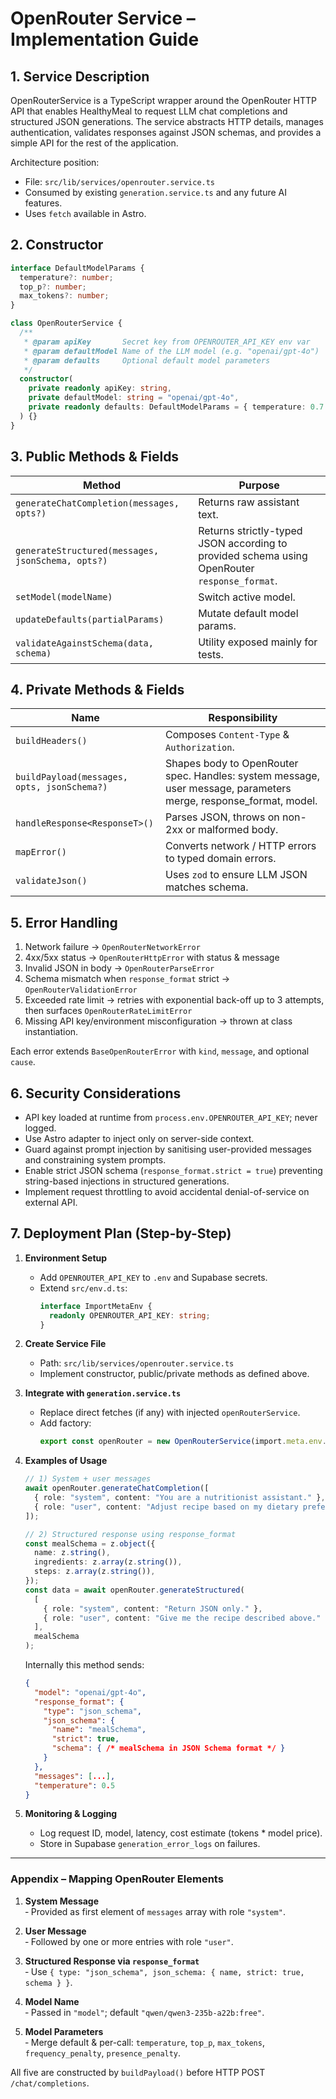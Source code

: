 # OpenRouter Service – Implementation Guide

## 1. Service Description

OpenRouterService is a TypeScript wrapper around the OpenRouter HTTP API that enables HealthyMeal to request LLM chat completions and structured JSON generations. The service abstracts HTTP details, manages authentication, validates responses against JSON schemas, and provides a simple API for the rest of the application.

Architecture position:

- File: `src/lib/services/openrouter.service.ts`
- Consumed by existing `generation.service.ts` and any future AI features.
- Uses `fetch` available in Astro.

## 2. Constructor

```ts
interface DefaultModelParams {
  temperature?: number;
  top_p?: number;
  max_tokens?: number;
}

class OpenRouterService {
  /**
   * @param apiKey       Secret key from OPENROUTER_API_KEY env var
   * @param defaultModel Name of the LLM model (e.g. "openai/gpt-4o")
   * @param defaults     Optional default model parameters
   */
  constructor(
    private readonly apiKey: string,
    private defaultModel: string = "openai/gpt-4o",
    private readonly defaults: DefaultModelParams = { temperature: 0.7 }
  ) {}
}
```

## 3. Public Methods & Fields

| Method                                            | Purpose                                                                                      |
| ------------------------------------------------- | -------------------------------------------------------------------------------------------- |
| `generateChatCompletion(messages, opts?)`         | Returns raw assistant text.                                                                  |
| `generateStructured(messages, jsonSchema, opts?)` | Returns strictly-typed JSON according to provided schema using OpenRouter `response_format`. |
| `setModel(modelName)`                             | Switch active model.                                                                         |
| `updateDefaults(partialParams)`                   | Mutate default model params.                                                                 |
| `validateAgainstSchema(data, schema)`             | Utility exposed mainly for tests.                                                            |

## 4. Private Methods & Fields

| Name                                        | Responsibility                                                                                                   |
| ------------------------------------------- | ---------------------------------------------------------------------------------------------------------------- |
| `buildHeaders()`                            | Composes `Content-Type` & `Authorization`.                                                                       |
| `buildPayload(messages, opts, jsonSchema?)` | Shapes body to OpenRouter spec. Handles: system message, user message, parameters merge, response_format, model. |
| `handleResponse<ResponseT>()`               | Parses JSON, throws on non-2xx or malformed body.                                                                |
| `mapError()`                                | Converts network / HTTP errors to typed domain errors.                                                           |
| `validateJson()`                            | Uses `zod` to ensure LLM JSON matches schema.                                                                    |

## 5. Error Handling

1. Network failure → `OpenRouterNetworkError`
2. 4xx/5xx status → `OpenRouterHttpError` with status & message
3. Invalid JSON in body → `OpenRouterParseError`
4. Schema mismatch when `response_format` strict → `OpenRouterValidationError`
5. Exceeded rate limit → retries with exponential back-off up to 3 attempts, then surfaces `OpenRouterRateLimitError`
6. Missing API key/environment misconfiguration → thrown at class instantiation.

Each error extends `BaseOpenRouterError` with `kind`, `message`, and optional `cause`.

## 6. Security Considerations

- API key loaded at runtime from `process.env.OPENROUTER_API_KEY`; never logged.
- Use Astro adapter to inject only on server-side context.
- Guard against prompt injection by sanitising user-provided messages and constraining system prompts.
- Enable strict JSON schema (`response_format.strict = true`) preventing string-based injections in structured generations.
- Implement request throttling to avoid accidental denial-of-service on external API.

## 7. Deployment Plan (Step-by-Step)

1. **Environment Setup**
   - Add `OPENROUTER_API_KEY` to `.env` and Supabase secrets.
   - Extend `src/env.d.ts`:
     ```ts
     interface ImportMetaEnv {
       readonly OPENROUTER_API_KEY: string;
     }
     ```

2. **Create Service File**
   - Path: `src/lib/services/openrouter.service.ts`
   - Implement constructor, public/private methods as defined above.

3. **Integrate with `generation.service.ts`**
   - Replace direct fetches (if any) with injected `openRouterService`.
   - Add factory:
     ```ts
     export const openRouter = new OpenRouterService(import.meta.env.OPENROUTER_API_KEY);
     ```

4. **Examples of Usage**

   ```ts
   // 1) System + user messages
   await openRouter.generateChatCompletion([
     { role: "system", content: "You are a nutritionist assistant." },
     { role: "user", content: "Adjust recipe based on my dietary preferences" },
   ]);

   // 2) Structured response using response_format
   const mealSchema = z.object({
     name: z.string(),
     ingredients: z.array(z.string()),
     steps: z.array(z.string()),
   });
   const data = await openRouter.generateStructured(
     [
       { role: "system", content: "Return JSON only." },
       { role: "user", content: "Give me the recipe described above." },
     ],
     mealSchema
   );
   ```

   Internally this method sends:

   ```json
   {
     "model": "openai/gpt-4o",
     "response_format": {
       "type": "json_schema",
       "json_schema": {
         "name": "mealSchema",
         "strict": true,
         "schema": { /* mealSchema in JSON Schema format */ }
       }
     },
     "messages": [...],
     "temperature": 0.5
   }
   ```

5. **Monitoring & Logging**
   - Log request ID, model, latency, cost estimate (tokens \* model price).
   - Store in Supabase `generation_error_logs` on failures.

---

### Appendix – Mapping OpenRouter Elements

1. **System Message**  
   ‑ Provided as first element of `messages` array with role `"system"`.

2. **User Message**  
   ‑ Followed by one or more entries with role `"user"`.

3. **Structured Response via `response_format`**  
   ‑ Use `{ type: "json_schema", json_schema: { name, strict: true, schema } }`.

4. **Model Name**  
   ‑ Passed in `"model"`; default `"qwen/qwen3-235b-a22b:free"`.

5. **Model Parameters**  
   ‑ Merge default & per-call: `temperature`, `top_p`, `max_tokens`, `frequency_penalty`, `presence_penalty`.

All five are constructed by `buildPayload()` before HTTP POST `/chat/completions`.
